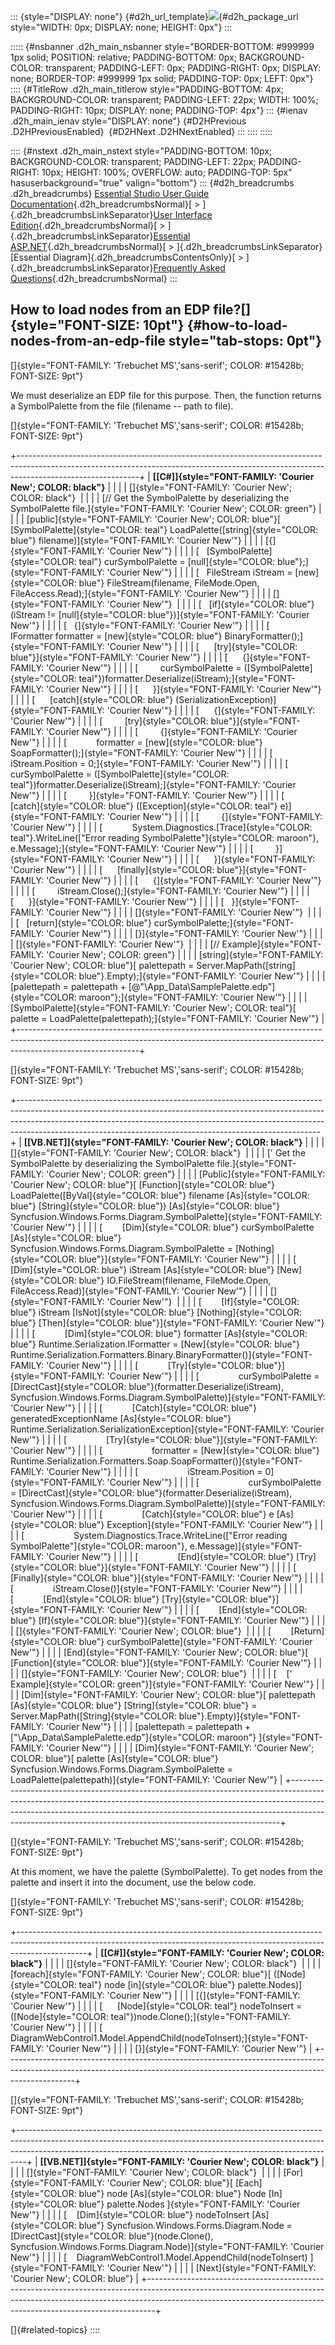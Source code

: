 ::: {style="DISPLAY: none"}
[](ms-xhelp:///?Id=d2h_url_template){#d2h_url_template}![](!package_url!){#d2h_package_url style="WIDTH: 0px; DISPLAY: none; HEIGHT: 0px"}
:::

::::: {#nsbanner .d2h_main_nsbanner style="BORDER-BOTTOM: #999999 1px solid; POSITION: relative; PADDING-BOTTOM: 0px; BACKGROUND-COLOR: transparent; PADDING-LEFT: 0px; PADDING-RIGHT: 0px; DISPLAY: none; BORDER-TOP: #999999 1px solid; PADDING-TOP: 0px; LEFT: 0px"}
:::: {#TitleRow .d2h_main_titlerow style="PADDING-BOTTOM: 4px; BACKGROUND-COLOR: transparent; PADDING-LEFT: 22px; WIDTH: 100%; PADDING-RIGHT: 10px; DISPLAY: none; PADDING-TOP: 4px"}
::: {#ienav .d2h_main_ienav style="DISPLAY: none"}
[](ms-xhelp:///?Id=00988095-14c1-4a04-96ec-7362cdb946e5){#D2HPrevious .D2HPreviousEnabled}  [](ms-xhelp:///?Id=8814f0e7-8358-4a0c-ae20-083d40f1e59f){#D2HNext .D2HNextEnabled}
:::
::::
:::::

:::: {#nstext .d2h_main_nstext style="PADDING-BOTTOM: 10px; BACKGROUND-COLOR: transparent; PADDING-LEFT: 22px; PADDING-RIGHT: 10px; HEIGHT: 100%; OVERFLOW: auto; PADDING-TOP: 5px" hasuserbackground="true" valign="bottom"}
::: {#d2h_breadcrumbs .d2h_breadcrumbs}
[Essential Studio User Guide Documentation](ms-xhelp:///?Id=12457748-09e3-4d74-a240-8e049cedf030){.d2h_breadcrumbsNormal}[ \> ]{.d2h_breadcrumbsLinkSeparator}[User Interface Edition](ms-xhelp:///?Id=c29296b7-531c-413b-a0ec-488ca1f7f669){.d2h_breadcrumbsNormal}[ \> ]{.d2h_breadcrumbsLinkSeparator}[Essential ASP.NET](ms-xhelp:///?Id=25c35330-c127-4dad-9a92-ed79dc7261a6){.d2h_breadcrumbsNormal}[ \> ]{.d2h_breadcrumbsLinkSeparator}[Essential Diagram]{.d2h_breadcrumbsContentsOnly}[ \> ]{.d2h_breadcrumbsLinkSeparator}[Frequently Asked Questions](ms-xhelp:///?Id=e48127dc-ac3c-40e3-b966-263e6c8cbb6c){.d2h_breadcrumbsNormal}
:::

## How to load nodes from an EDP file?[]{style="FONT-SIZE: 10pt"} {#how-to-load-nodes-from-an-edp-file style="tab-stops: 0pt"}

[]{style="FONT-FAMILY: 'Trebuchet MS','sans-serif'; COLOR: #15428b; FONT-SIZE: 9pt"} 

We must deserialize an EDP file for this purpose. Then, the function returns a SymbolPalette from the file (filename -- path to file).

[]{style="FONT-FAMILY: 'Trebuchet MS','sans-serif'; COLOR: #15428b; FONT-SIZE: 9pt"} 

+------------------------------------------------------------------------------------------------------------------------------------------------------------------------------------------+
| **[\[C#\]]{style="FONT-FAMILY: 'Courier New'; COLOR: black"}**                                                                                                                           |
|                                                                                                                                                                                          |
| []{style="FONT-FAMILY: 'Courier New'; COLOR: black"}                                                                                                                                     |
|                                                                                                                                                                                          |
| [// Get the SymbolPalette by deserializing the SymbolPalette file.]{style="FONT-FAMILY: 'Courier New'; COLOR: green"}                                                                    |
|                                                                                                                                                                                          |
| [public]{style="FONT-FAMILY: 'Courier New'; COLOR: blue"}[ [SymbolPalette]{style="COLOR: teal"} LoadPalette([string]{style="COLOR: blue"} filename)]{style="FONT-FAMILY: 'Courier New'"} |
|                                                                                                                                                                                          |
| [{]{style="FONT-FAMILY: 'Courier New'"}                                                                                                                                                  |
|                                                                                                                                                                                          |
| [   [SymbolPalette]{style="COLOR: teal"} curSymbolPalette = [null]{style="COLOR: blue"};]{style="FONT-FAMILY: 'Courier New'"}                                                            |
|                                                                                                                                                                                          |
| [   FileStream iStream = [new]{style="COLOR: blue"} FileStream(filename, FileMode.Open, FileAccess.Read);]{style="FONT-FAMILY: 'Courier New'"}                                           |
|                                                                                                                                                                                          |
| []{style="FONT-FAMILY: 'Courier New'"}                                                                                                                                                   |
|                                                                                                                                                                                          |
| [   [if]{style="COLOR: blue"} (iStream != [null]{style="COLOR: blue"})]{style="FONT-FAMILY: 'Courier New'"}                                                                              |
|                                                                                                                                                                                          |
| [   {]{style="FONT-FAMILY: 'Courier New'"}                                                                                                                                               |
|                                                                                                                                                                                          |
| [      IFormatter formatter = [new]{style="COLOR: blue"} BinaryFormatter();]{style="FONT-FAMILY: 'Courier New'"}                                                                         |
|                                                                                                                                                                                          |
| [      [try]{style="COLOR: blue"}]{style="FONT-FAMILY: 'Courier New'"}                                                                                                                   |
|                                                                                                                                                                                          |
| [      {]{style="FONT-FAMILY: 'Courier New'"}                                                                                                                                            |
|                                                                                                                                                                                          |
| [         curSymbolPalette = ([SymbolPalette]{style="COLOR: teal"})formatter.Deserialize(iStream);]{style="FONT-FAMILY: 'Courier New'"}                                                  |
|                                                                                                                                                                                          |
| [      }]{style="FONT-FAMILY: 'Courier New'"}                                                                                                                                            |
|                                                                                                                                                                                          |
| [      [catch]{style="COLOR: blue"} (SerializationException)]{style="FONT-FAMILY: 'Courier New'"}                                                                                        |
|                                                                                                                                                                                          |
| [      {]{style="FONT-FAMILY: 'Courier New'"}                                                                                                                                            |
|                                                                                                                                                                                          |
| [         [try]{style="COLOR: blue"}]{style="FONT-FAMILY: 'Courier New'"}                                                                                                                |
|                                                                                                                                                                                          |
| [         {]{style="FONT-FAMILY: 'Courier New'"}                                                                                                                                         |
|                                                                                                                                                                                          |
| [            formatter = [new]{style="COLOR: blue"} SoapFormatter();]{style="FONT-FAMILY: 'Courier New'"}                                                                                |
|                                                                                                                                                                                          |
| [            iStream.Position = 0;]{style="FONT-FAMILY: 'Courier New'"}                                                                                                                  |
|                                                                                                                                                                                          |
| [            curSymbolPalette = ([SymbolPalette]{style="COLOR: teal"})formatter.Deserialize(iStream);]{style="FONT-FAMILY: 'Courier New'"}                                               |
|                                                                                                                                                                                          |
| [         }]{style="FONT-FAMILY: 'Courier New'"}                                                                                                                                         |
|                                                                                                                                                                                          |
| [         [catch]{style="COLOR: blue"} ([Exception]{style="COLOR: teal"} e)]{style="FONT-FAMILY: 'Courier New'"}                                                                         |
|                                                                                                                                                                                          |
| [         {]{style="FONT-FAMILY: 'Courier New'"}                                                                                                                                         |
|                                                                                                                                                                                          |
| [            System.Diagnostics.[Trace]{style="COLOR: teal"}.WriteLine([\"Error reading SymbolPalette\"]{style="COLOR: maroon"}, e.Message);]{style="FONT-FAMILY: 'Courier New'"}        |
|                                                                                                                                                                                          |
| [         }]{style="FONT-FAMILY: 'Courier New'"}                                                                                                                                         |
|                                                                                                                                                                                          |
| [      }]{style="FONT-FAMILY: 'Courier New'"}                                                                                                                                            |
|                                                                                                                                                                                          |
| [      [finally]{style="COLOR: blue"}]{style="FONT-FAMILY: 'Courier New'"}                                                                                                               |
|                                                                                                                                                                                          |
| [      {]{style="FONT-FAMILY: 'Courier New'"}                                                                                                                                            |
|                                                                                                                                                                                          |
| [         iStream.Close();]{style="FONT-FAMILY: 'Courier New'"}                                                                                                                          |
|                                                                                                                                                                                          |
| [      }]{style="FONT-FAMILY: 'Courier New'"}                                                                                                                                            |
|                                                                                                                                                                                          |
| [   }]{style="FONT-FAMILY: 'Courier New'"}                                                                                                                                               |
|                                                                                                                                                                                          |
| []{style="FONT-FAMILY: 'Courier New'"}                                                                                                                                                   |
|                                                                                                                                                                                          |
| [   [return]{style="COLOR: blue"} curSymbolPalette;]{style="FONT-FAMILY: 'Courier New'"}                                                                                                 |
|                                                                                                                                                                                          |
| [}]{style="FONT-FAMILY: 'Courier New'"}                                                                                                                                                  |
|                                                                                                                                                                                          |
| []{style="FONT-FAMILY: 'Courier New'"}                                                                                                                                                   |
|                                                                                                                                                                                          |
| [// Example]{style="FONT-FAMILY: 'Courier New'; COLOR: green"}                                                                                                                           |
|                                                                                                                                                                                          |
| [string]{style="FONT-FAMILY: 'Courier New'; COLOR: blue"}[ palettepath = Server.MapPath([string]{style="COLOR: blue"}.Empty);]{style="FONT-FAMILY: 'Courier New'"}                       |
|                                                                                                                                                                                          |
| [palettepath = palettepath + [@\"\\App_Data\\SamplePalette.edp\"]{style="COLOR: maroon"};]{style="FONT-FAMILY: 'Courier New'"}                                                           |
|                                                                                                                                                                                          |
| [SymbolPalette]{style="FONT-FAMILY: 'Courier New'; COLOR: teal"}[ palette = LoadPalette(palettepath);]{style="FONT-FAMILY: 'Courier New'"}                                               |
+------------------------------------------------------------------------------------------------------------------------------------------------------------------------------------------+

[]{style="FONT-FAMILY: 'Trebuchet MS','sans-serif'; COLOR: #15428b; FONT-SIZE: 9pt"} 

+---------------------------------------------------------------------------------------------------------------------------------------------------------------------------------------------------------------------------------------------------------------------------------------------------------------------+
| **[\[VB.NET\]]{style="FONT-FAMILY: 'Courier New'; COLOR: black"}**                                                                                                                                                                                                                                                  |
|                                                                                                                                                                                                                                                                                                                     |
| []{style="FONT-FAMILY: 'Courier New'; COLOR: black"}                                                                                                                                                                                                                                                                |
|                                                                                                                                                                                                                                                                                                                     |
| [\' Get the SymbolPalette by deserializing the SymbolPalette file.]{style="FONT-FAMILY: 'Courier New'; COLOR: green"}                                                                                                                                                                                               |
|                                                                                                                                                                                                                                                                                                                     |
| [Public]{style="FONT-FAMILY: 'Courier New'; COLOR: blue"}[ [Function]{style="COLOR: blue"} LoadPalette([ByVal]{style="COLOR: blue"} filename [As]{style="COLOR: blue"} [String]{style="COLOR: blue"}) [As]{style="COLOR: blue"} Syncfusion.Windows.Forms.Diagram.SymbolPalette]{style="FONT-FAMILY: 'Courier New'"} |
|                                                                                                                                                                                                                                                                                                                     |
| [        [Dim]{style="COLOR: blue"} curSymbolPalette [As]{style="COLOR: blue"} Syncfusion.Windows.Forms.Diagram.SymbolPalette = [Nothing]{style="COLOR: blue"}]{style="FONT-FAMILY: 'Courier New'"}                                                                                                                 |
|                                                                                                                                                                                                                                                                                                                     |
| [        [Dim]{style="COLOR: blue"} iStream [As]{style="COLOR: blue"} [New]{style="COLOR: blue"} IO.FileStream(filename, FileMode.Open, FileAccess.Read)]{style="FONT-FAMILY: 'Courier New'"}                                                                                                                       |
|                                                                                                                                                                                                                                                                                                                     |
| []{style="FONT-FAMILY: 'Courier New'"}                                                                                                                                                                                                                                                                              |
|                                                                                                                                                                                                                                                                                                                     |
| [        [If]{style="COLOR: blue"} iStream [IsNot]{style="COLOR: blue"} [Nothing]{style="COLOR: blue"} [Then]{style="COLOR: blue"}]{style="FONT-FAMILY: 'Courier New'"}                                                                                                                                             |
|                                                                                                                                                                                                                                                                                                                     |
| [            [Dim]{style="COLOR: blue"} formatter [As]{style="COLOR: blue"} Runtime.Serialization.IFormatter = [New]{style="COLOR: blue"} Runtime.Serialization.Formatters.Binary.BinaryFormatter()]{style="FONT-FAMILY: 'Courier New'"}                                                                            |
|                                                                                                                                                                                                                                                                                                                     |
| [            [Try]{style="COLOR: blue"}]{style="FONT-FAMILY: 'Courier New'"}                                                                                                                                                                                                                                        |
|                                                                                                                                                                                                                                                                                                                     |
| [                curSymbolPalette = [DirectCast]{style="COLOR: blue"}(formatter.Deserialize(iStream), Syncfusion.Windows.Forms.Diagram.SymbolPalette)]{style="FONT-FAMILY: 'Courier New'"}                                                                                                                          |
|                                                                                                                                                                                                                                                                                                                     |
| [            [Catch]{style="COLOR: blue"} generatedExceptionName [As]{style="COLOR: blue"} Runtime.Serialization.SerializationException]{style="FONT-FAMILY: 'Courier New'"}                                                                                                                                        |
|                                                                                                                                                                                                                                                                                                                     |
| [                [Try]{style="COLOR: blue"}]{style="FONT-FAMILY: 'Courier New'"}                                                                                                                                                                                                                                    |
|                                                                                                                                                                                                                                                                                                                     |
| [                    formatter = [New]{style="COLOR: blue"} Runtime.Serialization.Formatters.Soap.SoapFormatter()]{style="FONT-FAMILY: 'Courier New'"}                                                                                                                                                              |
|                                                                                                                                                                                                                                                                                                                     |
| [                    iStream.Position = 0]{style="FONT-FAMILY: 'Courier New'"}                                                                                                                                                                                                                                      |
|                                                                                                                                                                                                                                                                                                                     |
| [                    curSymbolPalette = [DirectCast]{style="COLOR: blue"}(formatter.Deserialize(iStream), Syncfusion.Windows.Forms.Diagram.SymbolPalette)]{style="FONT-FAMILY: 'Courier New'"}                                                                                                                      |
|                                                                                                                                                                                                                                                                                                                     |
| [                [Catch]{style="COLOR: blue"} e [As]{style="COLOR: blue"} Exception]{style="FONT-FAMILY: 'Courier New'"}                                                                                                                                                                                            |
|                                                                                                                                                                                                                                                                                                                     |
| [                    System.Diagnostics.Trace.WriteLine([\"Error reading SymbolPalette\"]{style="COLOR: maroon"}, e.Message)]{style="FONT-FAMILY: 'Courier New'"}                                                                                                                                                   |
|                                                                                                                                                                                                                                                                                                                     |
| [                [End]{style="COLOR: blue"} [Try]{style="COLOR: blue"}]{style="FONT-FAMILY: 'Courier New'"}                                                                                                                                                                                                         |
|                                                                                                                                                                                                                                                                                                                     |
| [            [Finally]{style="COLOR: blue"}]{style="FONT-FAMILY: 'Courier New'"}                                                                                                                                                                                                                                    |
|                                                                                                                                                                                                                                                                                                                     |
| [                iStream.Close()]{style="FONT-FAMILY: 'Courier New'"}                                                                                                                                                                                                                                               |
|                                                                                                                                                                                                                                                                                                                     |
| [            [End]{style="COLOR: blue"} [Try]{style="COLOR: blue"}]{style="FONT-FAMILY: 'Courier New'"}                                                                                                                                                                                                             |
|                                                                                                                                                                                                                                                                                                                     |
| [        [End]{style="COLOR: blue"} [If]{style="COLOR: blue"}]{style="FONT-FAMILY: 'Courier New'"}                                                                                                                                                                                                                  |
|                                                                                                                                                                                                                                                                                                                     |
| []{style="FONT-FAMILY: 'Courier New'; COLOR: blue"}                                                                                                                                                                                                                                                                 |
|                                                                                                                                                                                                                                                                                                                     |
| [        [Return]{style="COLOR: blue"} curSymbolPalette]{style="FONT-FAMILY: 'Courier New'"}                                                                                                                                                                                                                        |
|                                                                                                                                                                                                                                                                                                                     |
| [End]{style="FONT-FAMILY: 'Courier New'; COLOR: blue"}[ [Function]{style="COLOR: blue"}]{style="FONT-FAMILY: 'Courier New'"}                                                                                                                                                                                        |
|                                                                                                                                                                                                                                                                                                                     |
| []{style="FONT-FAMILY: 'Courier New'; COLOR: blue"}                                                                                                                                                                                                                                                                 |
|                                                                                                                                                                                                                                                                                                                     |
| [    [\' Example]{style="COLOR: green"}]{style="FONT-FAMILY: 'Courier New'"}                                                                                                                                                                                                                                        |
|                                                                                                                                                                                                                                                                                                                     |
| [Dim]{style="FONT-FAMILY: 'Courier New'; COLOR: blue"}[ palettepath [As]{style="COLOR: blue"} [String]{style="COLOR: blue"} = Server.MapPath([String]{style="COLOR: blue"}.Empty)]{style="FONT-FAMILY: 'Courier New'"}                                                                                              |
|                                                                                                                                                                                                                                                                                                                     |
| [palettepath = palettepath + [\"\\App_Data\\SamplePalette.edp\"]{style="COLOR: maroon"} ]{style="FONT-FAMILY: 'Courier New'"}                                                                                                                                                                                       |
|                                                                                                                                                                                                                                                                                                                     |
| [Dim]{style="FONT-FAMILY: 'Courier New'; COLOR: blue"}[ palette [As]{style="COLOR: blue"} Syncfusion.Windows.Forms.Diagram.SymbolPalette = LoadPalette(palettepath)]{style="FONT-FAMILY: 'Courier New'"}                                                                                                            |
+---------------------------------------------------------------------------------------------------------------------------------------------------------------------------------------------------------------------------------------------------------------------------------------------------------------------+

[]{style="FONT-FAMILY: 'Trebuchet MS','sans-serif'; COLOR: #15428b; FONT-SIZE: 9pt"} 

At this moment, we have the palette (SymbolPalette). To get nodes from the palette and insert it into the document, use the below code.

[]{style="FONT-FAMILY: 'Trebuchet MS','sans-serif'; COLOR: #15428b; FONT-SIZE: 9pt"} 

+-----------------------------------------------------------------------------------------------------------------------------------------------------------------------------+
| **[\[C#\]]{style="FONT-FAMILY: 'Courier New'; COLOR: black"}**                                                                                                              |
|                                                                                                                                                                             |
| []{style="FONT-FAMILY: 'Courier New'; COLOR: black"}                                                                                                                        |
|                                                                                                                                                                             |
| [foreach]{style="FONT-FAMILY: 'Courier New'; COLOR: blue"}[ ([Node]{style="COLOR: teal"} node [in]{style="COLOR: blue"} palette.Nodes)]{style="FONT-FAMILY: 'Courier New'"} |
|                                                                                                                                                                             |
| [{]{style="FONT-FAMILY: 'Courier New'"}                                                                                                                                     |
|                                                                                                                                                                             |
| [      [Node]{style="COLOR: teal"} nodeToInsert = ([Node]{style="COLOR: teal"})node.Clone();]{style="FONT-FAMILY: 'Courier New'"}                                           |
|                                                                                                                                                                             |
| [      DiagramWebControl1.Model.AppendChild(nodeToInsert);]{style="FONT-FAMILY: 'Courier New'"}                                                                             |
|                                                                                                                                                                             |
| [}]{style="FONT-FAMILY: 'Courier New'"}                                                                                                                                     |
+-----------------------------------------------------------------------------------------------------------------------------------------------------------------------------+

[]{style="FONT-FAMILY: 'Trebuchet MS','sans-serif'; COLOR: #15428b; FONT-SIZE: 9pt"} 

+--------------------------------------------------------------------------------------------------------------------------------------------------------------------------------------------------------------------------------------------+
| **[\[VB.NET\]]{style="FONT-FAMILY: 'Courier New'; COLOR: black"}**                                                                                                                                                                         |
|                                                                                                                                                                                                                                            |
| []{style="FONT-FAMILY: 'Courier New'; COLOR: black"}                                                                                                                                                                                       |
|                                                                                                                                                                                                                                            |
| [For]{style="FONT-FAMILY: 'Courier New'; COLOR: blue"}[ [Each]{style="COLOR: blue"} node [As]{style="COLOR: blue"} Node [In]{style="COLOR: blue"} palette.Nodes ]{style="FONT-FAMILY: 'Courier New'"}                                      |
|                                                                                                                                                                                                                                            |
| [    [Dim]{style="COLOR: blue"} nodeToInsert [As]{style="COLOR: blue"} Syncfusion.Windows.Forms.Diagram.Node = [DirectCast]{style="COLOR: blue"}(node.Clone(), Syncfusion.Windows.Forms.Diagram.Node)]{style="FONT-FAMILY: 'Courier New'"} |
|                                                                                                                                                                                                                                            |
| [    DiagramWebControl1.Model.AppendChild(nodeToInsert) ]{style="FONT-FAMILY: 'Courier New'"}                                                                                                                                              |
|                                                                                                                                                                                                                                            |
| [Next]{style="FONT-FAMILY: 'Courier New'; COLOR: blue"}                                                                                                                                                                                    |
+--------------------------------------------------------------------------------------------------------------------------------------------------------------------------------------------------------------------------------------------+

[]{#related-topics}
::::
